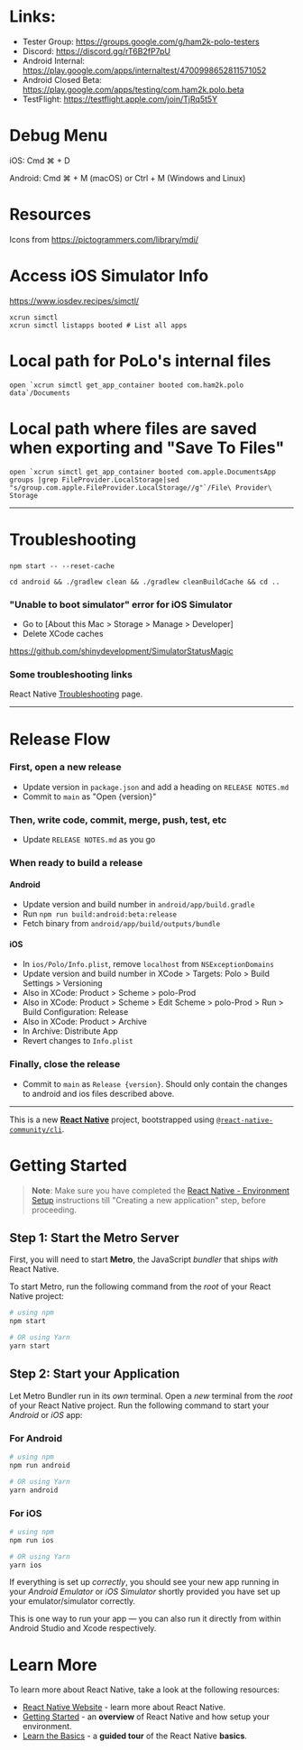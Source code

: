 
# Links:

* Tester Group: https://groups.google.com/g/ham2k-polo-testers
* Discord: https://discord.gg/rT6B2fP7pU
* Android Internal: https://play.google.com/apps/internaltest/4700998652811571052
* Android Closed Beta: https://play.google.com/apps/testing/com.ham2k.polo.beta
* TestFlight: https://testflight.apple.com/join/TjRq5t5Y

# Debug Menu

iOS: Cmd ⌘ + D

Android: Cmd ⌘ + M (macOS) or Ctrl + M (Windows and Linux)

# Resources

Icons from https://pictogrammers.com/library/mdi/

# Access iOS Simulator Info

https://www.iosdev.recipes/simctl/

```
xcrun simctl
xcrun simctl listapps booted # List all apps
```

# Local path for PoLo's internal files

```
open `xcrun simctl get_app_container booted com.ham2k.polo data`/Documents
```

# Local path where files are saved when exporting and "Save To Files"

```
open `xcrun simctl get_app_container booted com.apple.DocumentsApp groups |grep FileProvider.LocalStorage|sed "s/group.com.apple.FileProvider.LocalStorage//g"`/File\ Provider\ Storage
```

---

# Troubleshooting

###
```
npm start -- --reset-cache
```

```
cd android && ./gradlew clean && ./gradlew cleanBuildCache && cd ..
```

### "Unable to boot simulator" error for iOS Simulator

* Go to [About this Mac > Storage > Manage > Developer]
* Delete XCode caches

https://github.com/shinydevelopment/SimulatorStatusMagic

### Some troubleshooting links

React Native [Troubleshooting](https://reactnative.dev/docs/troubleshooting) page.

---

# Release Flow

### First, open a new release
* Update version in `package.json` and add a heading on `RELEASE NOTES.md`
* Commit to `main` as "Open {version}"

### Then, write code, commit, merge, push, test, etc
* Update `RELEASE NOTES.md` as you go

### When ready to build a release

#### Android
* Update version and build number in `android/app/build.gradle`
* Run `npm run build:android:beta:release`
* Fetch binary from `android/app/build/outputs/bundle`

#### iOS
* In `ios/Polo/Info.plist`, remove `localhost` from `NSExceptionDomains`
* Update version and build number in XCode > Targets: Polo > Build Settings > Versioning
* Also in XCode: Product > Scheme > polo-Prod
* Also in XCode: Product > Scheme > Edit Scheme > polo-Prod > Run > Build Configuration: Release
* Also in XCode: Product > Archive
* In Archive: Distribute App
* Revert changes to `Info.plist`

### Finally, close the release

* Commit to `main` as `Release {version}`. Should only contain the changes to android and ios files described above.

-------------

This is a new [**React Native**](https://reactnative.dev) project, bootstrapped using [`@react-native-community/cli`](https://github.com/react-native-community/cli).

# Getting Started

>**Note**: Make sure you have completed the [React Native - Environment Setup](https://reactnative.dev/docs/environment-setup) instructions till "Creating a new application" step, before proceeding.

## Step 1: Start the Metro Server

First, you will need to start **Metro**, the JavaScript _bundler_ that ships _with_ React Native.

To start Metro, run the following command from the _root_ of your React Native project:

```bash
# using npm
npm start

# OR using Yarn
yarn start
```

## Step 2: Start your Application

Let Metro Bundler run in its _own_ terminal. Open a _new_ terminal from the _root_ of your React Native project. Run the following command to start your _Android_ or _iOS_ app:

### For Android

```bash
# using npm
npm run android

# OR using Yarn
yarn android
```

### For iOS

```bash
# using npm
npm run ios

# OR using Yarn
yarn ios
```

If everything is set up _correctly_, you should see your new app running in your _Android Emulator_ or _iOS Simulator_ shortly provided you have set up your emulator/simulator correctly.

This is one way to run your app — you can also run it directly from within Android Studio and Xcode respectively.

# Learn More

To learn more about React Native, take a look at the following resources:

- [React Native Website](https://reactnative.dev) - learn more about React Native.
- [Getting Started](https://reactnative.dev/docs/environment-setup) - an **overview** of React Native and how setup your environment.
- [Learn the Basics](https://reactnative.dev/docs/getting-started) - a **guided tour** of the React Native **basics**.
